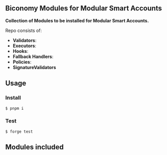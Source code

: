 ## Biconomy Modules for Modular Smart Accounts

**Collection of Modules to be installed for Modular Smart Accounts.**

Repo consists of:

-   **Validators**: 
-   **Executors**: 
-   **Hooks**: 
-   **Fallback Handlers**: 
-   **Policies**:
-   **SignatureValidators** 

## Usage

### Install

```shell
$ pnpm i
```

### Test

```shell
$ forge test
```

## Modules included